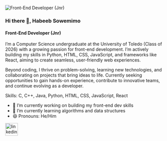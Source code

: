 ![Front-End Developer (Jnr)](https://media.licdn.com/dms/image/v2/D5616AQFES9k1Hqg_uQ/profile-displaybackgroundimage-shrink_350_1400/profile-displaybackgroundimage-shrink_350_1400/0/1725587152130?e=1738800000&v=beta&t=YOdVDD8CarfWe5IfdY7TsZOqsfWKuvcR7UO2kbaBdoA)

### Hi there 👋, Habeeb Sowemimo
#### Front-End Developer (Jnr)

I’m a Computer Science undergraduate at the University of Toledo (Class of 2026) with a growing passion for front-end development. I’m actively building my skills in Python, HTML, CSS, JavaScript, and frameworks like React, aiming to create seamless, user-friendly web experiences.

Beyond coding, I thrive on problem-solving, learning new technologies, and collaborating on projects that bring ideas to life. Currently seeking opportunities to gain hands-on experience, contribute to innovative teams, and continue evolving as a developer.

Skills: C, C++, Java, Python, HTML, CSS, JavaScript, React

- 🔭 I’m currently working on building my front-end dev skills 
- 🌱 I’m currently learning algorithms and data structures 
- 😄 Pronouns: He/Him 


[<img src='https://cdn.jsdelivr.net/npm/simple-icons@3.0.1/icons/linkedin.svg' alt='linkedin' height='40'>](https://www.linkedin.com/in/https://www.linkedin.com/in/habeeb-sowemimo-22a2501aa//)  

